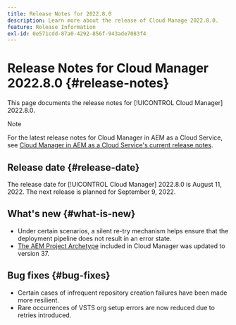 ```yaml
---
title: Release Notes for 2022.8.0
description: Learn more about the release of Cloud Manage 2022.8.0.
feature: Release Information
exl-id: 0e571cdd-87a0-4292-856f-943ade7083f4
---
```

# Release Notes for Cloud Manager 2022.8.0 {#release-notes}

This page documents the release notes for [!UICONTROL Cloud Manager] 2022.8.0.

>[!NOTE]
>
>For the latest release notes for Cloud Manager in AEM as a Cloud Service, see [Cloud Manager in AEM as a Cloud Service's current release notes](https://experienceleague.adobe.com/en/docs/experience-manager-cloud-service/content/release-notes/cloud-manager/current).

## Release date {#release-date}

The release date for [!UICONTROL Cloud Manager] 2022.8.0 is August 11, 2022. The next release is planned for September 9, 2022.

## What's new {#what-is-new}

* Under certain scenarios, a silent re-try mechanism helps ensure that the deployment pipeline does not result in an error state.
* [The AEM Project Archetype](https://experienceleague.adobe.com/en/docs/experience-manager-core-components/using/developing/archetype/overview) included in Cloud Manager was updated to version 37.

## Bug fixes {#bug-fixes}

* Certain cases of infrequent repository creation failures have been made more resilient.
* Rare occurrences of VSTS org setup errors are now reduced due to retries introduced.
